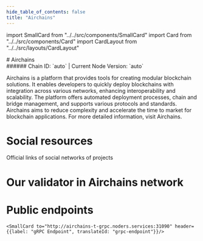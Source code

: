 ```yaml
---
hide_table_of_contents: false
title: "Airchains"
---
```


import SmallCard from "../../src/components/SmallCard"
import Card from "../../src/components/Card"
import CardLayout from "../../src/layouts/CardLayout"

<div class="h1-with-icon icon-airchains">
# Airchains
</div>
###### Chain ID: `auto` | Current Node Version: `auto`


Airchains is a platform that provides tools for creating modular blockchain solutions. It enables developers to quickly deploy blockchains with integration across various networks, enhancing interoperability and scalability. The platform offers automated deployment processes, chain and bridge management, and supports various protocols and standards. Airchains aims to reduce complexity and accelerate the time to market for blockchain applications. For more detailed information, visit Airchains.

# Social resources
Official links of social networks of projects

<CardLayout autoFitEnabled={false}>
    <SmallCard to="https://www.airchains.io/" header={{label: "Website", translateId: "social-telegram"}} iconPath="img/website-icon.svg"/>
    <SmallCard to="https://github.com/airchains-network/junction" header={{label: "GitHub", translateId: "social-telegram"}} iconPath="img/github-icon.svg"/>
    <SmallCard to="https://discord.gg/ERmFCQc22b" header={{label: "Discord", translateId: "social-telegram"}} iconPath="img/discord-icon.svg"/>
    <SmallCard to="https://twitter.com/airchains_io" header={{label: "X", translateId: "social-telegram"}} iconPath="img/x-icon.svg"/>
    
</CardLayout>

# Our validator in Airchains network

<CardLayout autoFitEnabled={true}>
    <Card
        to="https://testnet.airchains.io/validator/airvaloper15n0pesc7ggllax6medkfv6pqjszpc40qps5au8"
        header={{
            label: "[NODERS]TEAM",
            translateId: "development-setup",
        }}
        body={{
            label: "Trusted blockchain validator",
        }}
        iconPath="img/kotlin-icon.svg"
    />
</CardLayout>

# Public endpoints

<CardLayout autoFitEnabled={true}>
    <SmallCard to="https://airchains-t-rpc.noders.services" header={{label: "RPC Endpoint", translateId: "rpc-endpoint"}}/>
    <SmallCard to="https://airchains-t-api.noders.services" header={{label: "API Endpoint", translateId: "api-endpoint"}}/>
    
    <SmallCard to="http://airchains-t-grpc.noders.services:31090" header={{label: "gRPC Endpoint", translateId: "grpc-endpoint"}}/>
</CardLayout>